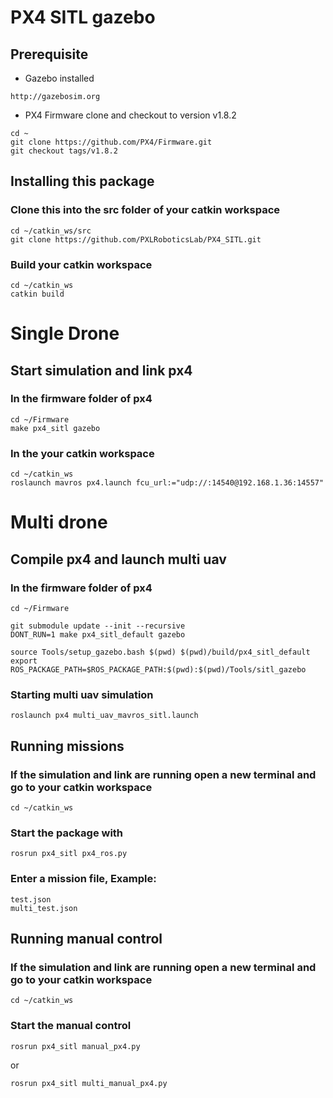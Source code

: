 # PX4 SITL gazebo

## Prerequisite
* Gazebo installed
```
http://gazebosim.org
```
* PX4 Firmware clone and checkout to version v1.8.2
```
cd ~
git clone https://github.com/PX4/Firmware.git
git checkout tags/v1.8.2
```

## Installing this package

### Clone this into the src folder of your catkin workspace
```
cd ~/catkin_ws/src
git clone https://github.com/PXLRoboticsLab/PX4_SITL.git
```
### Build your catkin workspace
```
cd ~/catkin_ws
catkin build
```

# Single Drone

## Start simulation and link px4

### In the firmware folder of px4
```
cd ~/Firmware
make px4_sitl gazebo
```

### In the your catkin workspace

```
cd ~/catkin_ws
roslaunch mavros px4.launch fcu_url:="udp://:14540@192.168.1.36:14557"
```
# Multi drone

## Compile px4 and launch multi uav

### In the firmware folder of px4
```
cd ~/Firmware

git submodule update --init --recursive
DONT_RUN=1 make px4_sitl_default gazebo

source Tools/setup_gazebo.bash $(pwd) $(pwd)/build/px4_sitl_default
export ROS_PACKAGE_PATH=$ROS_PACKAGE_PATH:$(pwd):$(pwd)/Tools/sitl_gazebo
```

### Starting multi uav simulation
```
roslaunch px4 multi_uav_mavros_sitl.launch
```

## Running missions

### If the simulation and link are running open a new terminal and go to your catkin workspace
```
cd ~/catkin_ws
```

### Start the package with
```
rosrun px4_sitl px4_ros.py
```

### Enter a mission file, Example:
```
test.json
multi_test.json
```


## Running manual control
### If the simulation and link are running open a new terminal and go to your catkin workspace
```
cd ~/catkin_ws
```

### Start the manual control
```
rosrun px4_sitl manual_px4.py
```
or
```
rosrun px4_sitl multi_manual_px4.py
```